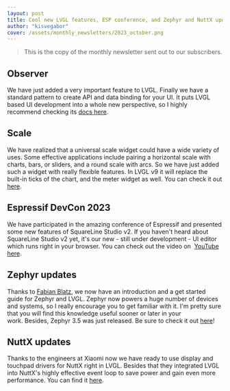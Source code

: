 ```yaml
---
layout: post
title: Cool new LVGL features, ESP conference, and Zephyr and NuttX updates
author: "kisvegabor"
cover: /assets/monthly_newsletters/2023_october.png
---
```


> This is the copy of the monthly newsletter sent out to our subscribers. 


## Observer

We have just added a very important feature to LVGL. Finally we have a standard pattern to create API and data binding for your UI. It puts LVGL based UI development into a whole new 
perspective, so I highly recommend checking its [docs here](https://docs.lvgl.io/master/others/observer.html). 

## Scale

We have realized that a universal scale widget could have a wide variety of uses. Some effective applications include pairing a horizontal scale with charts, bars, or sliders, and a round scale with arcs. So we have just added such a widget with really flexible features. In LVGL v9 it will replace the built-in ticks of the chart, and the meter widget as well. You can check it out [here](https://docs.lvgl.io/master/widgets/scale.html).   

## Espressif DevCon 2023

We have participated in the amazing conference of Espressif and presented some new features of SquareLine Studio v2. If you haven't heard about SquareLine Studio v2 yet, it's our new - still under development - UI editor which runs right in your browser. You can check out the video on  [YouTube here](https://www.youtube.com/watch?v=84fSTQZwr8E).

## Zephyr updates

Thanks to [Fabian Blatz](https://github.com/faxe1008), we now have an introduction and a get started guide for Zephyr and LVGL. Zephyr now powers a huge number of devices and systems, so I really encourage you to get familiar with it. I'm pretty sure that you will find this knowledge useful sooner or later in your work. Besides, Zephyr 3.5 was just released. Be sure to check it out [here](https://www.zephyrproject.org/introducing-zephyr-3-5/%C2%A0)!

## NuttX updates

Thanks to the engineers at Xiaomi now we have ready to use display and touchpad drivers for NuttX right in LVGL. Besides that they integrated LVGL into NuttX's highly effective event loop to save power and gain even more performance. You can find it [here](https://github.com/lvgl/lvgl/tree/master/src/dev/nuttx).


